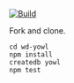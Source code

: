 [![Build][build-img]][build-url]

Fork and clone.

```shell
cd wd-yowl
npm install
createdb yowl
npm test
```

[build-img]: https://img.shields.io/travis/ryansobol/wd-yowl/master.svg?style=flat-square
[build-url]: https://travis-ci.org/ryansobol/wd-yowl

